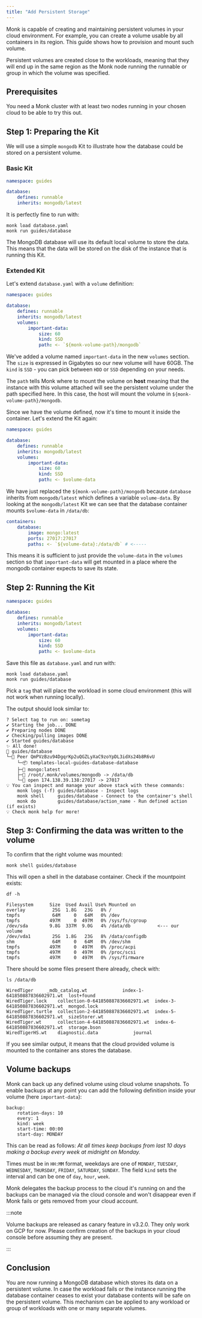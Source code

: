 ```yaml
---
title: "Add Persistent Storage"
---
```


Monk is capable of creating and maintaining persistent volumes in your cloud environment. For example, you can create a volume usable by all containers in its region. This guide shows how to provision and mount such volume.

Persistent volumes are created close to the workloads, meaning that they will end up in the same region as the Monk node running the runnable or group in which the volume was specified.

## Prerequisites

You need a Monk cluster with at least two nodes running in your chosen cloud to be able to try this out.

## Step 1: Preparing the Kit
We will use a simple `mongodb` Kit to illustrate how the database could be stored on a persistent volume.

### Basic Kit
```yaml title="database.yaml" linenums="1"
namespace: guides

database:
    defines: runnable
    inherits: mongodb/latest
```

It is perfectly fine to run with:

    monk load database.yaml
    monk run guides/database

The MongoDB database will use its default local volume to store the data. This means that the data will be stored on the disk of the instance that is running this Kit.

### Extended Kit
Let's extend `database.yaml` with a `volume` definition:

```yaml title="database.yaml" linenums="1"
namespace: guides

database:
    defines: runnable
    inherits: mongodb/latest
    volumes:
        important-data:
            size: 60
            kind: SSD
            path: <- `${monk-volume-path}/mongodb`
```

We've added a volume named `important-data` in the new `volumes` section. The `size` is expressed in Gigabytes so our new volume will have 60GB. The `kind` is `SSD` - you can pick between `HDD` or `SSD` depending on your needs.

The `path` tells Monk where to mount the volume on **host** meaning that the instance with this volume attached will see the persistent volume under the path specified here. In this case, the host will mount the volume in `${monk-volume-path}/mongodb`.

Since we have the volume defined, now it's time to mount it inside the container. Let's extend the Kit again:

```yaml title="database.yaml" linenums="1"
namespace: guides

database:
    defines: runnable
    inherits: mongodb/latest
    volumes:
        important-data:
            size: 60
            kind: SSD
            path: <- $volume-data
```

We have just replaced the `${monk-volume-path}/mongodb` because `database` inherits from `mongodb/latest` which defines a variable `volume-data`. By looking at the `mongodb/latest` Kit we can see that the database container mounts `$volume-data` in `/data/db`:

```yaml title="mongodb/latest" linenums="1"
containers:
    database:
        image: mongo:latest
        ports: 27017:27017
        paths: <- `${volume-data}:/data/db` # <-----
```

This means it is sufficient to just provide the `volume-data` in the `volumes` section so that `important-data` will get mounted in a place where the mongodb container expects to save its state.

## Step 2: Running the Kit
```yaml title="database.yaml" linenums="1"
namespace: guides

database:
    defines: runnable
    inherits: mongodb/latest
    volumes:
        important-data:
            size: 60
            kind: SSD
            path: <- $volume-data
```

Save this file as `database.yaml` and run with:

    monk load database.yaml
    monk run guides/database

Pick a `tag` that will place the workload in some cloud environment (this will not work when running locally).

The output should look similar to:

    ? Select tag to run on: sometag
    ✔ Starting the job... DONE
    ✔ Preparing nodes DONE
    ✔ Checking/pulling images DONE
    ✔ Started guides/database
    ✨ All done!
    🔩 guides/database
    └─🧊 Peer QmPVzBzu94DgqrKp2uQGZLyXaC9zoYpDL3idXs24b8R6vU
        └─📦 templates-local-guides-database-database
        ├─🧩 mongo:latest
        ├─💾 /root/.monk/volumes/mongodb -> /data/db
        └─🔌 open 174.138.39.138:27017 -> 27017
    💡 You can inspect and manage your above stack with these commands:
        monk logs (-f) guides/database - Inspect logs
        monk shell     guides/database - Connect to the container's shell
        monk do        guides/database/action_name - Run defined action (if exists)
    💡 Check monk help for more!

## Step 3: Confirming the data was written to the volume

To confirm that the right volume was mounted:

    monk shell guides/database

This will open a shell in the database container. Check if the mountpoint exists:

    df -h

    Filesystem      Size  Used Avail Use% Mounted on
    overlay          25G  1.8G   23G   8% /
    tmpfs            64M     0   64M   0% /dev
    tmpfs           497M     0  497M   0% /sys/fs/cgroup
    /dev/sda        9.8G  337M  9.0G   4% /data/db          <--- our volume
    /dev/vda1        25G  1.8G   23G   8% /data/configdb
    shm              64M     0   64M   0% /dev/shm
    tmpfs           497M     0  497M   0% /proc/acpi
    tmpfs           497M     0  497M   0% /proc/scsi
    tmpfs           497M     0  497M   0% /sys/firmware

There should be some files present there already, check with:

    ls /data/db

    WiredTiger	   _mdb_catalog.wt		       index-1-641850887836602971.wt  lost+found
    WiredTiger.lock    collection-0-641850887836602971.wt  index-3-641850887836602971.wt  mongod.lock
    WiredTiger.turtle  collection-2-641850887836602971.wt  index-5-641850887836602971.wt  sizeStorer.wt
    WiredTiger.wt	   collection-4-641850887836602971.wt  index-6-641850887836602971.wt  storage.bson
    WiredTigerHS.wt    diagnostic.data		       journal

If you see similar output, it means that the cloud provided volume is mounted to the container ans stores the database.

## Volume backups

Monk can back up any defined volume using cloud volume snapshots. To enable backups at any point you can add the following definition inside your volume (here `important-data`):

```
backup:
    rotation-days: 10
    every: 1
    kind: week
    start-time: 00:00
    start-day: MONDAY
```

This can be read as follows: _At all times keep backups from last 10 days making a backup every week at midnight on Monday._

Times must be in `HH:MM` format, weekdays are one of `MONDAY`, `TUESDAY`, `WEDNESDAY`, `THURSDAY`, `FRIDAY`, `SATURDAY`, `SUNDAY`. The field `kind` sets the interval and can be one of `day`, `hour`, `week`.

Monk delegates the backup process to the cloud it's running on and the backups can be managed via the cloud console and won't disappear even if Monk fails or gets removed from your cloud account.

:::note

Volume backups are released as canary feature in v3.2.0. They only work on GCP for now. Please confirm creation of the backups in your cloud console before assuming they are present.

:::

## Conclusion

You are now running a MongoDB database which stores its data on a persistent volume. In case the workload fails or the instance running the database container ceases to exist your database contents will be safe on the persistent volume. This mechanism can be applied to any workload or group of workloads with one or many separate volumes.
